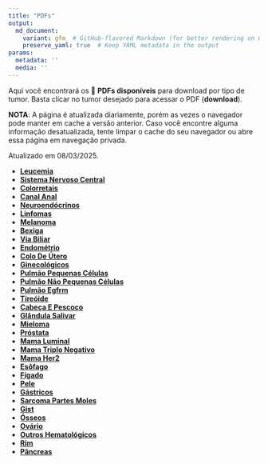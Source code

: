 ```yaml
---
title: "PDFs"
output: 
  md_document:
    variant: gfm  # GitHub-flavored Markdown (for better rendering on GitHub)
    preserve_yaml: true  # Keep YAML metadata in the output
params:
  metadata: ''
  media: ''
---
```


<script async src="https://scripts.simpleanalyticscdn.com/latest.js"></script>

Aqui você encontrará os 📝 **PDFs disponíveis** para download por tipo
de tumor. Basta clicar no tumor desejado para acessar o PDF
(**download**).

**NOTA**: A página é atualizada diariamente, porém as vezes o navegador
pode manter em cache a versão anterior. Caso você encontre alguma
informação desatualizada, tente limpar o cache do seu navegador ou abre
essa página em navegação privada.

Atualizado em 08/03/2025.

- [**Leucemia**](https://coeoralmeds-e768.restdb.io/media/67cbd36cf63b804800139999?download=true)
- [**Sistema Nervoso
  Central**](https://coeoralmeds-e768.restdb.io/media/67cbd36ef63b80480013999c?download=true)
- [**Colorretais**](https://coeoralmeds-e768.restdb.io/media/67cbd371f63b8048001399a1?download=true)
- [**Canal
  Anal**](https://coeoralmeds-e768.restdb.io/media/67cbd373f63b8048001399a3?download=true)
- [**Neuroendócrinos**](https://coeoralmeds-e768.restdb.io/media/67cbd375f63b8048001399a5?download=true)
- [**Linfomas**](https://coeoralmeds-e768.restdb.io/media/67cbd377f63b8048001399a7?download=true)
- [**Melanoma**](https://coeoralmeds-e768.restdb.io/media/67cbd379f63b8048001399a9?download=true)
- [**Bexiga**](https://coeoralmeds-e768.restdb.io/media/67cbd37af63b8048001399ab?download=true)
- [**Via
  Biliar**](https://coeoralmeds-e768.restdb.io/media/67cbd37cf63b8048001399ad?download=true)
- [**Endométrio**](https://coeoralmeds-e768.restdb.io/media/67cbd37ef63b8048001399af?download=true)
- [**Colo De
  Útero**](https://coeoralmeds-e768.restdb.io/media/67cbd380f63b8048001399b4?download=true)
- [**Ginecológicos**](https://coeoralmeds-e768.restdb.io/media/67cbd381f63b8048001399b6?download=true)
- [**Pulmão Pequenas
  Células**](https://coeoralmeds-e768.restdb.io/media/67cbd383f63b8048001399b8?download=true)
- [**Pulmão Não Pequenas
  Células**](https://coeoralmeds-e768.restdb.io/media/67cbd385f63b8048001399ba?download=true)
- [**Pulmão
  Egfrm**](https://coeoralmeds-e768.restdb.io/media/67cbd387f63b8048001399bc?download=true)
- [**Tireóide**](https://coeoralmeds-e768.restdb.io/media/67cbd38af63b8048001399c0?download=true)
- [**Cabeça E
  Pescoço**](https://coeoralmeds-e768.restdb.io/media/67cbd38cf63b8048001399c2?download=true)
- [**Glândula
  Salivar**](https://coeoralmeds-e768.restdb.io/media/67cbd38ef63b8048001399c4?download=true)
- [**Mieloma**](https://coeoralmeds-e768.restdb.io/media/67cbd390f63b8048001399c6?download=true)
- [**Próstata**](https://coeoralmeds-e768.restdb.io/media/67cbd392f63b8048001399c8?download=true)
- [**Mama
  Luminal**](https://coeoralmeds-e768.restdb.io/media/67cbd395f63b8048001399cc?download=true)
- [**Mama Triplo
  Negativo**](https://coeoralmeds-e768.restdb.io/media/67cbd397f63b8048001399ce?download=true)
- [**Mama
  Her2**](https://coeoralmeds-e768.restdb.io/media/67cbd398f63b8048001399d0?download=true)
- [**Esôfago**](https://coeoralmeds-e768.restdb.io/media/67cbd39af63b8048001399d2?download=true)
- [**Fígado**](https://coeoralmeds-e768.restdb.io/media/67cbd39cf63b8048001399d4?download=true)
- [**Pele**](https://coeoralmeds-e768.restdb.io/media/67cbd39df63b8048001399d6?download=true)
- [**Gástricos**](https://coeoralmeds-e768.restdb.io/media/67cbd39ff63b8048001399d8?download=true)
- [**Sarcoma Partes
  Moles**](https://coeoralmeds-e768.restdb.io/media/67cbd3a1f63b8048001399da?download=true)
- [**Gist**](https://coeoralmeds-e768.restdb.io/media/67cbd3a2f63b8048001399dc?download=true)
- [**Ósseos**](https://coeoralmeds-e768.restdb.io/media/67cbd3a4f63b8048001399de?download=true)
- [**Ovário**](https://coeoralmeds-e768.restdb.io/media/67cbd3a6f63b8048001399e0?download=true)
- [**Outros
  Hematológicos**](https://coeoralmeds-e768.restdb.io/media/67cbd3a8f63b8048001399e2?download=true)
- [**Rim**](https://coeoralmeds-e768.restdb.io/media/67cbd3a9f63b8048001399e4?download=true)
- [**Pâncreas**](https://coeoralmeds-e768.restdb.io/media/67cbd3abf63b8048001399e6?download=true)
